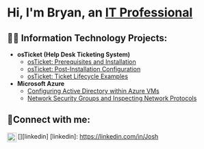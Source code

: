 <h1>Hi, I'm Bryan, an <a href="https://linkedin.com/in/bryan-blount-a81282108">IT Professional</a></h1>

<h2>👨‍💻 Information Technology Projects:</h2>

- <b>osTicket (Help Desk Ticketing System)</b>
  - [osTicket: Prerequisites and Installation](https://github.com/Bryanblount07/osticket-prereqs)
  - [osTicket: Post-Installation Configuration](https://github.com/Bryanblount07/post-install-config)
  - [osTicket: Ticket Lifecycle Examples](https://github.com/Bryanblount07/ticket-lifecycle)
- <b>Microsoft Azure</b>
  - [Configuring Active Directory within Azure VMs](https://github.com/Bryanblount/configure-ad)
  - [Network Security Groups and Inspecting Network Protocols](https://github.com/Bryanblount/azure-network-protocols)

<h2>🤳Connect with me:</h2> 

[<img align="left" alt="Josh | LinkedIn" width="22px" src="https://cdn.jsdelivr.net/npm/simple-icons@v3/icons/linkedin.svg" />][linkedin]
[linkedin]: https://linkedin.com/in/Josh
